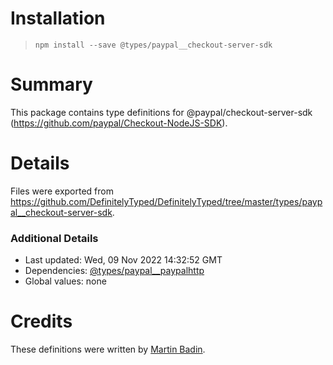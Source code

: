 # Installation
> `npm install --save @types/paypal__checkout-server-sdk`

# Summary
This package contains type definitions for @paypal/checkout-server-sdk (https://github.com/paypal/Checkout-NodeJS-SDK).

# Details
Files were exported from https://github.com/DefinitelyTyped/DefinitelyTyped/tree/master/types/paypal__checkout-server-sdk.

### Additional Details
 * Last updated: Wed, 09 Nov 2022 14:32:52 GMT
 * Dependencies: [@types/paypal__paypalhttp](https://npmjs.com/package/@types/paypal__paypalhttp)
 * Global values: none

# Credits
These definitions were written by [Martin Badin](https://github.com/martin-badin).
